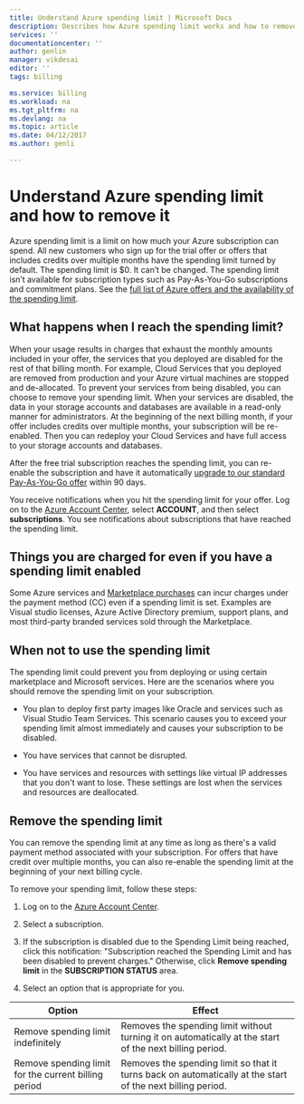 ```yaml
---
title: Understand Azure spending limit | Microsoft Docs
description: Describes how Azure spending limit works and how to remove it
services: ''
documentationcenter: ''
author: genlin
manager: vikdesai
editor: ''
tags: billing

ms.service: billing
ms.workload: na
ms.tgt_pltfrm: na
ms.devlang: na
ms.topic: article
ms.date: 04/12/2017
ms.author: genli

---
```

# Understand Azure spending limit and how to remove it

Azure spending limit is a limit on how much your Azure subscription can spend. All new customers who sign up for the trial offer or offers that includes credits over multiple months have the spending limit turned by default. The spending limit is $0. It can’t be changed. The spending limit isn’t available for subscription types such as Pay-As-You-Go subscriptions and commitment plans. See the [full list of Azure offers and the availability of the spending limit](https://azure.microsoft.com/support/legal/offer-details/).

## What happens when I reach the spending limit?

When your usage results in charges that exhaust the monthly amounts included in your offer, the services that you deployed are disabled for the rest of that billing month. For example, Cloud Services that you deployed are removed from production and your Azure virtual machines are stopped and de-allocated. To prevent your services from being disabled, you can choose to remove your spending limit. When your services are disabled, the data in your storage accounts and databases are available in a read-only manner for administrators. At the beginning of the next billing month, if your offer includes credits over multiple months, your subscription will be re-enabled. Then you can redeploy your Cloud Services and have full access to your storage accounts and databases.

After the free trial subscription reaches the spending limit, you can re-enable the subscription and have it automatically [upgrade to our standard Pay-As-You-Go offer](billing-upgrade-azure-subscription.md) within 90 days.

You receive notifications when you hit the spending limit for your offer. Log on to the [Azure Account Center](https://account.windowsazure.com), select **ACCOUNT**, and then select **subscriptions**. You see notifications about subscriptions that have reached the spending limit.

## Things you are charged for even if you have a spending limit enabled

Some Azure services and [Marketplace purchases](https://azure.microsoft.com/marketplace/) can incur charges under the payment method (CC) even if a spending limit is set. Examples are Visual studio licenses, Azure Active Directory premium, support plans, and most third-party branded services sold through the Marketplace.


## When not to use the spending limit

The spending limit could prevent you from deploying or using certain marketplace and Microsoft services. Here are the scenarios where you should remove the spending limit on your subscription.

- You plan to deploy first party images like Oracle and services such as Visual Studio Team Services. This scenario causes you to exceed your spending limit almost immediately and causes your subscription to be disabled.

- You have services that cannot be disrupted.

- You have services and resources with settings like virtual IP addresses that you don't want to lose. These settings are lost when the services and resources are deallocated.


## Remove the spending limit

You can remove the spending limit at any time as long as there's a valid payment method associated with your subscription. For offers that have credit over multiple months, you can also re-enable the spending limit at the beginning of your next billing cycle.

To remove your spending limit, follow these steps:

1. Log on to the [Azure Account Center](https://account.windowsazure.com).

2. Select a subscription.

3. If the subscription is disabled due to the Spending Limit being reached, click this notification: "Subscription reached the Spending Limit and has been disabled to prevent charges." Otherwise, click **Remove spending limit** in the **SUBSCRIPTION STATUS** area.

4. Select an option that is appropriate for you.

|Option|Effect|
|-------|-----|
|Remove spending limit indefinitely|Removes the spending limit without turning it on automatically at the start of the next billing period.|
|Remove spending limit for the current billing period|Removes the spending limit so that it turns back on automatically at the start of the next billing period.|